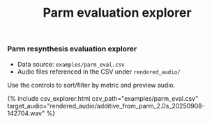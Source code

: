 ﻿---
layout: default
title: Parm evaluation explorer
permalink: /examples/parm_eval.html
---

### Parm resynthesis evaluation explorer

- Data source: `examples/parm_eval.csv`
- Audio files referenced in the CSV under `rendered_audio/`

Use the controls to sort/filter by metric and preview audio.

{% include csv_explorer.html csv_path="examples/parm_eval.csv" target_audio="rendered_audio/additive_from_parm_2.0s_20250908-142704.wav" %}



